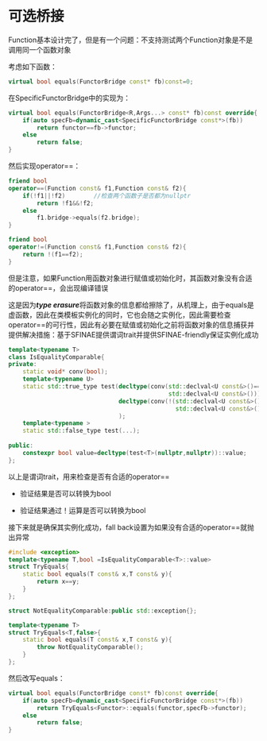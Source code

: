 # 可选桥接

Function基本设计完了，但是有一个问题：不支持测试两个Function对象是不是调用同一个函数对象

考虑如下函数：

```cpp
virtual bool equals(FunctorBridge const* fb)const=0;
```

在SpecificFunctorBridge中的实现为：

```cpp
virtual bool equals(FunctorBridge<R,Args...> const* fb)const override{
    if(auto specFb=dynamic_cast<SpecificFunctorBridge const*>(fb))
        return functor==fb->functor;
    else
        return false;
}
```

然后实现operator==：

```cpp
friend bool
operator==(Function const& f1,Function const& f2){
    if(!f1||!f2)		//检查两个函数子是否都为nullptr
        return !f1&&!f2;
    else
        f1.bridge->equals(f2.bridge);
}

friend bool
operator!=(Function const& f1,Function const& f2){
    return !(f1==f2);
}
```

但是注意，如果Function用函数对象进行赋值或初始化时，其函数对象没有合适的operator==，会出现编译错误

这是因为***type erasure***将函数对象的信息都给擦除了，从机理上，由于equals是虚函数，因此在类模板实例化的同时，它也会随之实例化，因此需要检查operator==的可行性，因此有必要在赋值或初始化之前将函数对象的信息捕获并提供解决措施：基于SFINAE提供谓词trait并提供SFINAE-friendly保证实例化成功

```cpp
template<typename T>
class IsEqualityComparable{
private:
	static void* conv(bool);
    template<typename U>
    static std::true_type test(decltype(conv(std::declval<U const&>()==
                                             std::declval<U const&>())),
                               decltype(conv(!(std::declval<U const&>()==
                                               std::declval<U const&>())))
                               );
    template<typename >
    static std::false_type test(...);
    
public:
	constexpr bool value=decltype(test<T>(nullptr,nullptr))::value;    
};
```

以上是谓词trait，用来检查是否有合适的operator==

* 验证结果是否可以转换为bool

* 验证结果通过！运算是否可以转换为bool

接下来就是确保其实例化成功，fall back设置为如果没有合适的operator==就抛出异常

```cpp
#include <exception>
template<typename T,bool =IsEqualityComparable<T>::value>
struct TryEquals{
    static bool equals(T const& x,T const& y){
        return x==y;
    }
};

struct NotEqualityComparable:public std::exception{};

template<typename T>
struct TryEquals<T,false>{
    static bool equals(T const& x,T const& y){
        throw NotEqualityComparable();
    }
};
```

然后改写equals：

```cpp
virtual bool equals(FunctorBridge const* fb)const override{
    if(auto specFb=dynamic_cast<SpecificFunctorBridge const*>(fb))
        return TryEquals<Functor>::equals(functor,specFb->functor);
    else
        return false;
}
```

